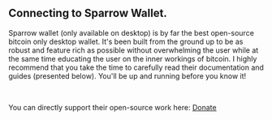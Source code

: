 ## Connecting to Sparrow Wallet. 

Sparrow wallet (only available on desktop) is by far the best open-source bitcoin only desktop wallet. 
It's been built from the ground up to be as robust and feature rich as possible without overwhelming the user while at the 
same time educating the user on the inner workings of bitcoin. I highly recommend that you take the time to carefully
read their documentation and guides (presented below). You'll be up and running before you know it!

&nbsp;

You can directly support their open-source work here: <ins><a href="https://sparrowwallet.com/docs/quick-start.html" target="_blank" rel="noopener noreferrer">Donate</a></ins>






